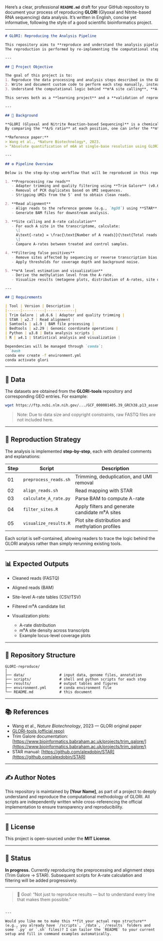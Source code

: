Here’s a clear, professional **`README.md`** draft for your GitHub repository to document your process of reproducing **GLORI** (Glyoxal and Nitrite-based RNA sequencing) data analysis.
It’s written in English, concise yet informative, following the style of a good scientific bioinformatics project.

---

````markdown
# GLORI: Reproducing the Analysis Pipeline

This repository aims to **reproduce and understand the analysis pipeline of GLORI** (Glyoxal and Nitrite-based RNA sequencing), a transcriptome-wide technology for **absolute quantification of m⁶A at single-base resolution**.  
The reproduction is performed by re-implementing the computational steps based on the official [`GLORI-tools`](https://github.com/liucongcas/GLORI-tools)and the descriptions in the original paper.

---

## 📘 Project Objective

The goal of this project is to:
1. Reproduce the data processing and analysis steps described in the GLORI paper.
2. Write and document custom code to perform each step manually, instead of directly running the provided pipeline.
3. Understand the computational logic behind **m⁶A site calling**, **A-rate calculation**, and **filtering of false positives**.

This serves both as a **learning project** and a **validation of reproducibility** for the GLORI method.

---

## 🧬 Background

**GLORI (Glyoxal and Nitrite Reaction-based Sequencing)** is a chemical RNA-seq approach that converts unmethylated adenosines to inosines (read as G), while methylated adenosines (m⁶A) remain as A.  
By comparing the **A/G ratio** at each position, one can infer the **m⁶A methylation level** at single-base resolution.

**Reference paper:**  
> Wang et al., *Nature Biotechnology*, 2023.  
> “Absolute quantification of m6A at single-base resolution using GLORI-seq.”

---

## ⚙️ Pipeline Overview

Below is the step-by-step workflow that will be reproduced in this repository:

1. **Preprocessing raw reads**
   - Adapter trimming and quality filtering using **Trim Galore** (v0.6.6).
   - Removal of PCR duplicates based on UMI sequences.
   - Stripping UMIs from the 5′ end to obtain clean reads.

2. **Read alignment**
   - Align reads to the reference genome (e.g., `hg38`) using **STAR**.
   - Generate BAM files for downstream analysis.

3. **Site calling and A-rate calculation**
   - For each A site in the transcriptome, calculate:
     \[
     A\text{-rate} = \frac{\text{Number of A reads}}{\text{Total reads covering the site}}
     \]
   - Compare A-rates between treated and control samples.

4. **Filtering false positives**
   - Remove sites affected by sequencing or reverse transcription bias.
   - Apply thresholds for coverage depth and background noise.

5. **m⁶A level estimation and visualization**
   - Derive the methylation level from the A-rate.
   - Visualize results (metagene plots, distribution of A-rates, site overlap with known m⁶A peaks).

---

## 🧰 Requirements

| Tool | Version | Description |
|------|----------|-------------|
| Trim Galore | ≥0.6.6 | Adapter and quality trimming |
| STAR | ≥2.7 | Read alignment |
| Samtools | ≥1.9 | BAM file processing |
| Bedtools | ≥2.29 | Genomic coordinate operations |
| Python | ≥3.8 | Data analysis scripts |
| R | ≥4.1 | Statistical analysis and visualization |

Dependencies will be managed through `conda`:
```bash
conda env create -f environment.yml
conda activate glori
````

---

## 🧪 Data

The datasets are obtained from the **GLORI-tools** repository and corresponding GEO entries.
For example:

```bash
wget https://ftp.ncbi.nlm.nih.gov/.../GCF_000001405.39_GRCh38.p13_assembly_report.txt
```

> Note: Due to data size and copyright constraints, raw FASTQ files are not included here.

---

## 🧠 Reproduction Strategy

The analysis is implemented **step-by-step**, each with detailed comments and explanations:

| Step | Script                | Description                                     |
| ---- | --------------------- | ----------------------------------------------- |
| 01   | `preprocess_reads.sh` | Trimming, deduplication, and UMI removal        |
| 02   | `align_reads.sh`      | Read mapping with STAR                          |
| 03   | `calculate_A_rate.py` | Parse BAM to compute A-rate                     |
| 04   | `filter_sites.R`      | Apply filters and generate candidate m⁶A sites  |
| 05   | `visualize_results.R` | Plot site distribution and methylation profiles |

Each script is self-contained, allowing readers to trace the logic behind the GLORI analysis rather than simply rerunning existing tools.

---

## 📊 Expected Outputs

* Cleaned reads (FASTQ)
* Aligned reads (BAM)
* Site-level A-rate tables (CSV/TSV)
* Filtered m⁶A candidate list
* Visualization plots:

  * A-rate distribution
  * m⁶A site density across transcripts
  * Example locus-level coverage plots

---

## 🧩 Repository Structure

```
GLORI-reproduce/
│
├── data/                # input data, genome files, annotation
├── scripts/             # shell and python scripts for each step
├── results/             # output tables and figures
├── environment.yml      # conda environment file
└── README.md            # this document
```

---

## 📚 References

* Wang et al., *Nature Biotechnology*, 2023 — GLORI original paper
* [GLORI-tools (official repo)](https://github.com/sxjscience/GLORI-tools)
* Trim Galore documentation: [https://www.bioinformatics.babraham.ac.uk/projects/trim_galore/](https://www.bioinformatics.babraham.ac.uk/projects/trim_galore/)
* STAR manual: [https://github.com/alexdobin/STAR](https://github.com/alexdobin/STAR)

---

## ✍️ Author Notes

This repository is maintained by **[Your Name]**, as part of a project to deeply understand and reproduce the computational methodology of GLORI.
All scripts are independently written while cross-referencing the official implementation to ensure transparency and reproducibility.

---

## 📄 License

This project is open-sourced under the **MIT License**.

---

## 🚧 Status

**In progress.**
Currently reproducing the preprocessing and alignment steps (Trim Galore → STAR).
Subsequent scripts for A-rate calculation and filtering will be added progressively.

---

> 🧠 *Goal:* “Not just to reproduce results — but to understand every line that makes them possible.”

```

---

Would you like me to make this **fit your actual repo structure** (e.g., you already have `/scripts`, `/data`, `/results` folders and some `.py` or `.sh` files)? I can tailor the `README` to your current setup and fill in command examples automatically.
```
